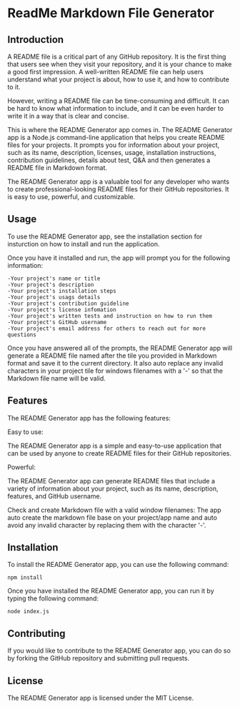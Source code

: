 # ReadMe Markdown File Generator

## Introduction

A README file is a critical part of any GitHub repository. It is the first thing that users see when they visit your repository, and it is your chance to make a good first impression. A well-written README file can help users understand what your project is about, how to use it, and how to contribute to it.

However, writing a README file can be time-consuming and difficult. It can be hard to know what information to include, and it can be even harder to write it in a way that is clear and concise.

This is where the README Generator app comes in. The README Generator app is a Node.js command-line application that helps you create README files for your projects. It prompts you for information about your project, such as its name, description, licenses, usage, installation instructions, contribution guidelines, details about test, Q&A and then generates a README file in Markdown format.

The README Generator app is a valuable tool for any developer who wants to create professional-looking README files for their GitHub repositories. It is easy to use, powerful, and customizable.

## Usage

To use the README Generator app, see the installation section for insturction on how to install and run the application.

Once you have it installed and run, the app will prompt you for the following information:

    -Your project's name or title
    -Your project's description
    -Your project's installation steps
    -Your project's usags details
    -Your project's contribution guideline
    -Your project's license infomation
    -Your project's written tests and instruction on how to run them
    -Your project's GitHub username
    -Your project's email address for others to reach out for more questions

Once you have answered all of the prompts, the README Generator app will generate a README file named after the tile you provided in Markdown format and save it to the current directory. It also auto replace any invalid characters in your project tile for windows filenames with a '-' so that the Markdown file name will be valid.

## Features

The README Generator app has the following features:

Easy to use: 

The README Generator app is a simple and easy-to-use application that can be used by anyone to create README files for their GitHub repositories.

Powerful: 

The README Generator app can generate README files that include a variety of information about your project, such as its name, description, features, and GitHub username.

Check and create Markdown file with a valid window filenames:
The app auto create the markdown file base on your project/app name and auto avoid any invalid character by replacing them with the character '-'. 

## Installation

To install the README Generator app, you can use the following command:

    npm install 

Once you have installed the README Generator app, you can run it by typing the following command:

    node index.js

## Contributing

If you would like to contribute to the README Generator app, you can do so by forking the GitHub repository and submitting pull requests.

## License

The README Generator app is licensed under the MIT License.